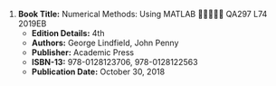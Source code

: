 1. **Book Title:** Numerical Methods: Using MATLAB 🚨🚨🚨🚨🚨 QA297 L74 2019EB
   - **Edition Details:** 4th
   - **Authors:** George Lindfield, John Penny
   - **Publisher:** Academic Press
   - **ISBN-13:** 978-0128123706, 978-0128122563
   - **Publication Date:** October 30, 2018
